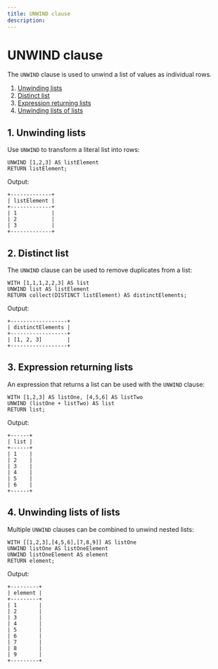 ```yaml
---
title: UNWIND clause
description: 
---
```


# UNWIND clause

The `UNWIND` clause is used to unwind a list of values as individual rows.

1. [Unwinding lists](#1-unwinding-lists) <br />
2. [Distinct list](#2-distinct-list) <br />
3. [Expression returning lists](#3-expression-returning-lists) <br />
4. [Unwinding lists of lists](#4-unwinding-lists-of-lists)

## 1. Unwinding lists

Use `UNWIND` to transform a literal list into rows:

```cypher
UNWIND [1,2,3] AS listElement
RETURN listElement;
```

Output:

```nocopy
+-------------+
| listElement |
+-------------+
| 1           |
| 2           |
| 3           |
+-------------+
```

## 2. Distinct list

The `UNWIND` clause can be used to remove duplicates from a list:

```cypher
WITH [1,1,1,2,2,3] AS list
UNWIND list AS listElement
RETURN collect(DISTINCT listElement) AS distinctElements;
```

Output:

```nocopy
+------------------+
| distinctElements |
+------------------+
| [1, 2, 3]        |
+------------------+
```

## 3. Expression returning lists

An expression that returns a list can be used with the `UNWIND` clause:

```cypher
WITH [1,2,3] AS listOne, [4,5,6] AS listTwo
UNWIND (listOne + listTwo) AS list
RETURN list;
```

Output:

```nocopy
+------+
| list |
+------+
| 1    |
| 2    |
| 3    |
| 4    |
| 5    |
| 6    |
+------+
```

## 4. Unwinding lists of lists

Multiple `UNWIND` clauses can be combined to unwind nested lists:

```cypher
WITH [[1,2,3],[4,5,6],[7,8,9]] AS listOne
UNWIND listOne AS listOneElement
UNWIND listOneElement AS element
RETURN element;
```

Output:

```nocopy
+---------+
| element |
+---------+
| 1       |
| 2       |
| 3       |
| 4       |
| 5       |
| 6       |
| 7       |
| 8       |
| 9       |
+---------+
```
